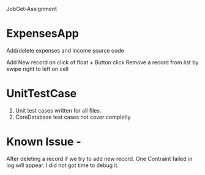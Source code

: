 JobGet-Assignment
# ExpensesApp
Add/delete expenses and income source code

Add New record on click of float + Button click
Remove a record from list by swipe right to left on cell

# UnitTestCase
1. Unit test cases written for all files.
2. CoreDatabase test cases not cover completly

# Known Issue -
After deleting a record if we try to add new record. One Contraint failed in log will appear. I did not got time to debug it.


